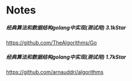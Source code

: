 # Notes



##### 经典算法和数据结构golang中实现(测试用) 3.1kStar
https://github.com/TheAlgorithms/Go

##### 经典算法和数据结构golang中实现(测试用) 1.7kStar
https://github.com/arnauddri/algorithms
